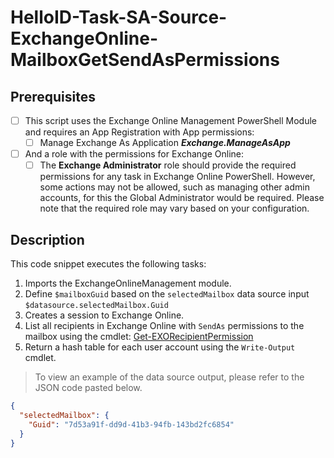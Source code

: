 # HelloID-Task-SA-Source-ExchangeOnline-MailboxGetSendAsPermissions

## Prerequisites
- [ ] This script uses the Exchange Online Management PowerShell Module and requires an App Registration with App permissions:
  - [ ] Manage Exchange As Application <b><i>Exchange.ManageAsApp</i></b>
- [ ] And a role with the permissions for Exchange Online:
  - [ ] The **Exchange Administrator** role should provide the required permissions for any task in Exchange Online PowerShell. However, some actions may not be allowed, such as managing other admin accounts, for this the Global Administrator would be required. Please note that the required role may vary based on your configuration.

## Description

This code snippet executes the following tasks:

1. Imports the ExchangeOnlineManagement module.
2. Define `$mailboxGuid` based on the `selectedMailbox` data source input `$datasource.selectedMailbox.Guid`
3. Creates a session to Exchange Online.
4. List all recipients in Exchange Online with `SendAs` permissions to the mailbox using the cmdlet: [Get-EXORecipientPermission](https://learn.microsoft.com/en-us/powershell/module/exchange/get-exorecipientpermission?view=exchange-ps)
5. Return a hash table for each user account using the `Write-Output` cmdlet.

> To view an example of the data source output, please refer to the JSON code pasted below.

```json
{
  "selectedMailbox": {
    "Guid": "7d53a91f-dd9d-41b3-94fb-143bd2fc6854"
  }
}
```